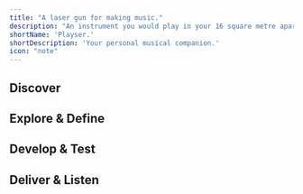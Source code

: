 ```yaml
---
title: "A laser gun for making music."
description: "An instrument you would play in your 16 square metre apartment in the year 2123. And it's anything you could have ever dreamed of."
shortName: 'Playser.'
shortDescription: 'Your personal musical companion.'
icon: "note"
---
```


## Discover
## Explore & Define
## Develop & Test
## Deliver & Listen
